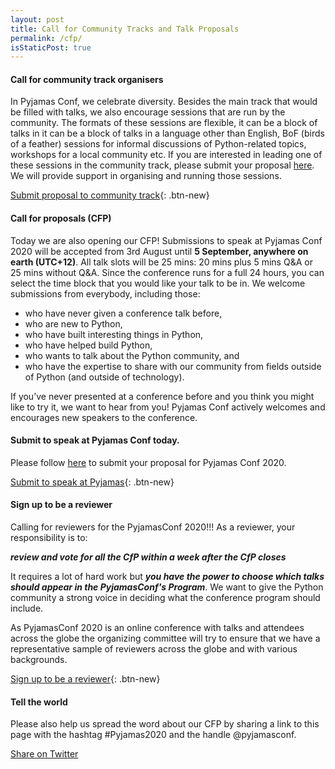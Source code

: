 ```yaml
---
layout: post
title: Call for Community Tracks and Talk Proposals
permalink: /cfp/
isStaticPost: true
---
```


#### Call for community track organisers

In Pyjamas Conf, we celebrate diversity. Besides the main track that would be filled with talks, we also encourage sessions that are run by the community. The formats of these sessions are flexible, it can be a block of talks in it can be a block of talks in a language other than English, BoF (birds of a feather) sessions for informal discussions of Python-related topics, workshops for a local community etc. If you are interested in leading one of these sessions in the community track, please submit your proposal [here](https://www.papercall.io/cfps/3362/submissions/new). We will provide support in organising and running those sessions.

[Submit proposal to community track](https://www.papercall.io/cfps/3362/submissions/new){: .btn-new}

#### Call for proposals (CFP)

Today we are also opening our CFP! Submissions to speak at Pyjamas Conf 2020 will be accepted from 3rd August until **5 September, anywhere on earth (UTC+12)**. All talk slots will be 25 mins: 20 mins plus 5 mins Q&A or 25 mins without Q&A. Since the conference runs for a full 24 hours, you can select the time block that you would like your talk to be in. We welcome submissions from everybody, including those:

* who have never given a conference talk before,
* who are new to Python,
* who have built interesting things in Python,
* who have helped build Python,
* who wants to talk about the Python community, and
* who have the expertise to share with our community from fields outside of Python (and outside of technology).

If you’ve never presented at a conference before and you think you might like to try it, we want to hear from you! Pyjamas Conf actively welcomes and encourages new speakers to the conference.

#### Submit to speak at Pyjamas Conf today.

Please follow [here](https://www.papercall.io/cfps/3362/submissions/new) to submit your proposal for Pyjamas Conf 2020.

[Submit to speak at Pyjamas](https://www.papercall.io/cfps/3362/submissions/new){: .btn-new}

#### Sign up to be a reviewer

Calling for reviewers for the PyjamasConf 2020!!! As a reviewer, your responsibility is to:

***review and vote for all the CfP within a week after the CfP closes***

It requires a lot of hard work but ***you have the power to choose which talks should appear in the PyjamasConf's Program***. We want to give the Python community a strong voice in deciding what the conference program should include.

As PyjamasConf 2020 is an online conference with talks and attendees across the globe the organizing committee will try to ensure that we have a representative sample of reviewers across the globe and with various backgrounds.

[Sign up to be a reviewer](https://forms.gle/SCRXAFu3bVzfzo9X7){: .btn-new}

#### Tell the world

Please also help us spread the word about our CFP by sharing a link to this page with the hashtag #Pyjamas2020 and the handle @pyjamasconf.

<a href="#" class="btn-new" onclick="window.open('http://twitter.com/share?text=Submit to @pyjamasconf 24hr online Python conference! Check out: &url={{ postUrl }}&hashtags=Pyjamas2020,Python,CfP', 'newwindow', 'width=600, height=250'); return false;">Share on Twitter
</a>

<img class="img-responsive feature-image" src="{{ site.baseurl }}/img/sections-background/proposals.jpg" style="display:none">
